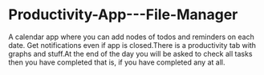 # Productivity-App---File-Manager
A calendar app where you can add nodes of todos and reminders on each date. Get notifications even if app is closed.There is a productivity tab with graphs and stuff.At the end of the day you will be asked to check all tasks then you have completed that is, if you have completed any at all.
